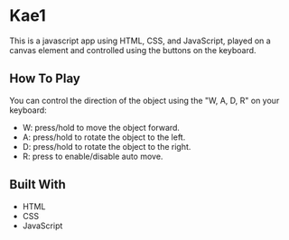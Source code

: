 <h1>Kae1</h1>

This is a javascript app using HTML, CSS, and JavaScript, played on a canvas element and controlled using the buttons on the keyboard.

<h2>How To Play</h2>

You can control the direction of the object using the "W, A, D, R" on your keyboard:
<ul>
  <li>W: press/hold to move the object forward.</li>
  <li>A: press/hold to rotate the object to the left.</li>
  <li>D: press/hold to rotate the object to the right.</li>
  <li>R: press to enable/disable auto move.</li>
</ul>

<h2>Built With</h2>
<ul>
  <li>HTML</li>
  <li>CSS</li>
  <li>JavaScript</li>
</ul>
